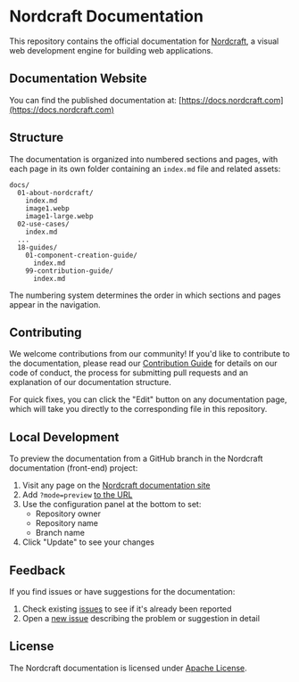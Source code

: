 # Nordcraft Documentation

This repository contains the official documentation for [Nordcraft](https://nordcraft.com), a visual web development engine for building web applications.

## Documentation Website

You can find the published documentation at: [https://docs.nordcraft.com](https://docs.nordcraft.com)

## Structure

The documentation is organized into numbered sections and pages, with each page in its own folder containing an `index.md` file and related assets:

```text
docs/
  01-about-nordcraft/
    index.md
    image1.webp
    image1-large.webp
  02-use-cases/
    index.md
  ...
  18-guides/
    01-component-creation-guide/
      index.md
    99-contribution-guide/
      index.md
```

The numbering system determines the order in which sections and pages appear in the navigation.

## Contributing

We welcome contributions from our community! If you'd like to contribute to the documentation, please read our [Contribution Guide](/docs/18-guides/99-contribution-guide/index.md) for details on our code of conduct, the process for submitting pull requests and an explanation of our documentation structure.

For quick fixes, you can click the "Edit" button on any documentation page, which will take you directly to the corresponding file in this repository.

## Local Development

To preview the documentation from a GitHub branch in the Nordcraft documentation (front-end) project:

1. Visit any page on the [Nordcraft documentation site](https://docs.nordcraft.com)
2. Add `?mode=preview` [to the URL](https://docs.nordcraft.com?mode=preview)
3. Use the configuration panel at the bottom to set:
   - Repository owner
   - Repository name
   - Branch name
4. Click "Update" to see your changes

## Feedback

If you find issues or have suggestions for the documentation:

1. Check existing [issues](https://github.com/nordcraftengine/documentation/issues) to see if it's already been reported
2. Open a [new issue](https://github.com/nordcraftengine/documentation/issues/new) describing the problem or suggestion in detail

## License

The Nordcraft documentation is licensed under [Apache License](LICENSE).
